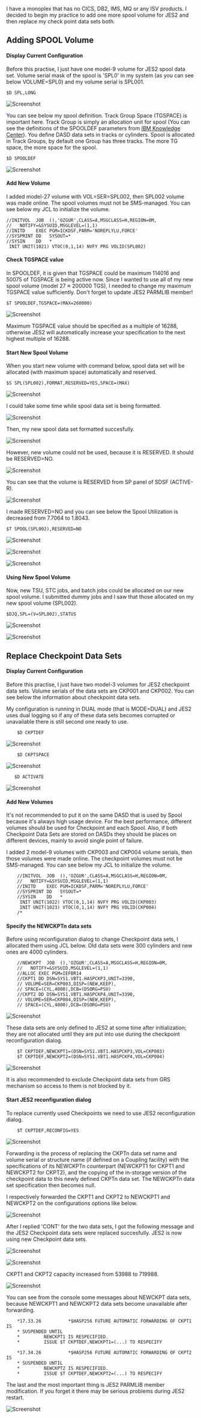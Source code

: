 
I have a monoplex that has no CICS, DB2, IMS, MQ or any ISV products. I decided to begin my practice to add one more spool volume for JES2 and then replace my check point data sets both.

## Adding SPOOL Volume

#### Display Current Configuration

Before this practise, I just have one model-9 volume for JES2 spool data set. Volume serial mask of the spool is 'SPL0' in my system (as you can see below VOLUME=SPL0) and my volume serial is SPL001.

    $D SPL,LONG

![Screenshot](https://github.com/ozgurhepsag/Basic-z-OS-Utilities-and-Practices/blob/main/JES2%20Operations/ss/dspl%2Clong.PNG)

You can see below my spool definition. Track Group Space (TGSPACE) is important here. Track Group is simply an allocation unit for spool (You can see the definitions of the SPOOLDEF parameters from [IBM Knowledge Center](https://www.ibm.com/docs/en/zos/2.4.0?topic=definition-parameter-description-spooldef)). You define DASD data sets in tracks or cylinders. Spool is allocated in Track Groups, by default one Group has three tracks. The more TG space, the more space for the spool.

    $D SPOOLDEF

![Screenshot](https://github.com/ozgurhepsag/Basic-z-OS-Utilities-and-Practices/blob/main/JES2%20Operations/ss/%24dspooldef.PNG)

#### Add New Volume

I added model-27 volume with VOL=SER=SPL002, then SPL002 volume was made online. The spool volumes must not be SMS-managed. You can see below my JCL to initialize the volume. 

    //INITVOL  JOB  (),'OZGUR',CLASS=A,MSGCLASS=H,REGION=0M,               
    //   NOTIFY=&SYSUID,MSGLEVEL=(1,1)                                     
    //INITD    EXEC PGM=ICKDSF,PARM='NOREPLYLU,FORCE'                      
    //SYSPRINT DD   SYSOUT=*                                               
    //SYSIN    DD   *                                                      
     INIT UNIT(1021) VTOC(0,1,14) NVFY PRG VOLID(SPL002)

#### Check TGSPACE value

In SPOOLDEF, it is given that TGSPACE could be maximum 114016 and 50075 of TGSPACE is being active now. Since I wanted to use all of my new spool volume (model 27 ≈ 200000 TGS), I needed to change my maximum TGSPACE value sufficiently. Don't forget to update JES2 PARMLIB member!

    $T SPOOLDEF,TGSPACE=(MAX=260000)
    
![Screenshot](https://github.com/ozgurhepsag/Basic-z-OS-Utilities-and-Practices/blob/main/JES2%20Operations/ss/%24T%20SPOOLDEF%2CTGSPACE.PNG)

Maximum TGSPACE value should be specified as a multiple of 16288, otherwise JES2 will automatically increase your specification to the next highest multiple of 16288.

#### Start New Spool Volume

When you start new volume with command below, spool data set will be allocated (with maximum space) automatically and reserved.

    $S SPL(SPL002),FORMAT,RESERVED=YES,SPACE=(MAX)

![Screenshot](https://github.com/ozgurhepsag/Basic-z-OS-Utilities-and-Practices/blob/main/JES2%20Operations/ss/being%20formatted.PNG)

I could take some time while spool data set is being formatted.

![Screenshot](https://github.com/ozgurhepsag/Basic-z-OS-Utilities-and-Practices/blob/main/JES2%20Operations/ss/new%20SPOOL%20data%20set%20formatting.PNG)

Then, my new spool data set formatted succesfully.

![Screenshot](https://github.com/ozgurhepsag/Basic-z-OS-Utilities-and-Practices/blob/main/JES2%20Operations/ss/volume%20active%20log.PNG)

However, new volume could not be used, because it is RESERVED. It should be RESERVED=NO.

![Screenshot](https://github.com/ozgurhepsag/Basic-z-OS-Utilities-and-Practices/blob/main/JES2%20Operations/ss/%24DSPL%2CLONG%20after.PNG)

You can see that the volume is RESERVED from SP panel of SDSF (ACTIVE-R).

![Screenshot](https://github.com/ozgurhepsag/Basic-z-OS-Utilities-and-Practices/blob/main/JES2%20Operations/ss/status%20ACTIVE-R.PNG)

I made RESERVED=NO and you can see below the Spool Utilization is decreased from 7.7064 to 1.8043.

    $T SPOOL(SPL002),RESERVED=NO

![Screenshot](https://github.com/ozgurhepsag/Basic-z-OS-Utilities-and-Practices/blob/main/JES2%20Operations/ss/RESERVED%3DNO.PNG)

![Screenshot](https://github.com/ozgurhepsag/Basic-z-OS-Utilities-and-Practices/blob/main/JES2%20Operations/ss/SP%20panel%20after.PNG)

![Screenshot](https://github.com/ozgurhepsag/Basic-z-OS-Utilities-and-Practices/blob/main/JES2%20Operations/ss/%24DSPL%2CLONG%20RESERVED%3DNO.PNG)

#### Using New Spool Volume

Now, new TSU, STC jobs, and batch jobs could be allocated on our new spool volume. I submitted dummy jobs and I saw that those allocated on my new spool volume (SPL002).

    $DJQ,SPL=(V=SPL002),STATUS 

![Screenshot](https://github.com/ozgurhepsag/Basic-z-OS-Utilities-and-Practices/blob/main/JES2%20Operations/ss/spl002%20status.PNG)

![Screenshot](https://github.com/ozgurhepsag/Basic-z-OS-Utilities-and-Practices/blob/main/JES2%20Operations/ss/SP%20panel%20used.PNG)


## Replace Checkpoint Data Sets

#### Display Current Configuration

Before this practise, I just have two model-3 volumes for JES2 checkpoint data sets. Volume serials of the data sets are CKP001 and CKP002. You can see below the information about checkpoint data sets.

My configuration is running in DUAL mode (that is MODE=DUAL) and JES2 uses dual logging so if any of these data sets becomes corrupted or unavailable there is still second one ready to use.

        $D CKPTDEF 
        
![Screenshot](https://github.com/ozgurhepsag/Basic-z-OS-Utilities-and-Practices/blob/main/JES2%20Operations/ss/%24D%20CKPTDEF.PNG)

        $D CKPTSPACE

![Screenshot](https://github.com/ozgurhepsag/Basic-z-OS-Utilities-and-Practices/blob/main/JES2%20Operations/ss/%24D%20CKPTSPACE.PNG)

       $D ACTIVATE
       
![Screenshot](https://github.com/ozgurhepsag/Basic-z-OS-Utilities-and-Practices/blob/main/JES2%20Operations/ss/%24DACTIVATE.PNG)


#### Add New Volumes

It's not recommended to put it on the same DASD that is used by Spool because it's always high usage device. For the best performance, different volumes should be used for Checkpoint and each Spool. Also, if both Checkpoint Data Sets are stored on DASDs they should be places on different devices, mainly to avoid single point of failure.

I added 2 model-9 volumes with CKP003 and CKP004 volume serials, then those volumes were made online. The checkpoint volumes must not be SMS-managed. You can see below my JCL to initialize the volume. 

        //INITVOL  JOB  (),'OZGUR',CLASS=A,MSGCLASS=H,REGION=0M,        
        //   NOTIFY=&SYSUID,MSGLEVEL=(1,1)                              
        //INITD    EXEC PGM=ICKDSF,PARM='NOREPLYLU,FORCE'               
        //SYSPRINT DD   SYSOUT=*                                        
        //SYSIN    DD   *                                               
         INIT UNIT(1022) VTOC(0,1,14) NVFY PRG VOLID(CKP003)            
         INIT UNIT(1023) VTOC(0,1,14) NVFY PRG VOLID(CKP004)            
        /*         

#### Specify the NEWCKPTn data sets

Before using reconfiguration dialog to change Checkpoint data sets, I allocated them using JCL below. Old data sets were 300 cylinders and new ones are 4000 cylinders.

        //NEWCKPT  JOB  (),'OZGUR',CLASS=A,MSGCLASS=H,REGION=0M,         
        //   NOTIFY=&SYSUID,MSGLEVEL=(1,1)                               
        //ALLOC EXEC PGM=IEFBR14                                         
        //CKPT1 DD DSN=SYS1.VBT1.HASPCKP3,UNIT=3390,                     
        // VOLUME=SER=CKP003,DISP=(NEW,KEEP),                            
        // SPACE=(CYL,4000),DCB=(DSORG=PSU)                              
        //CKPT2 DD DSN=SYS1.VBT1.HASPCKP4,UNIT=3390,                     
        // VOLUME=SER=CKP004,DISP=(NEW,KEEP),                            
        // SPACE=(CYL,4000),DCB=(DSORG=PSU)                              

![Screenshot](https://github.com/ozgurhepsag/Basic-z-OS-Utilities-and-Practices/blob/main/JES2%20Operations/ss/CKPT%20volumes.PNG)

These data sets are only defined to JES2 at some time after initialization; they are not allocated until they are put into use during the checkpoint reconfiguration dialog.

        $T CKPTDEF,NEWCKPT1=(DSN=SYS1.VBT1.HASPCKP3,VOL=CKP003)
        $T CKPTDEF,NEWCKPT2=(DSN=SYS1.VBT1.HASPCKP4,VOL=CKP004)

![Screenshot](https://github.com/ozgurhepsag/Basic-z-OS-Utilities-and-Practices/blob/main/JES2%20Operations/ss/%24D%20CKPTDEF%20after.PNG)

It is also recommended to exclude Checkpoint data sets from GRS mechanism so access to them is not blocked by it.

#### Start JES2 reconfiguration dialog

To replace currently used Checkpoints we need to use JES2 reconfiguration dialog.

        $T CKPTDEF,RECONFIG=YES

![Screenshot](https://github.com/ozgurhepsag/Basic-z-OS-Utilities-and-Practices/blob/main/JES2%20Operations/ss/JES2%20Checkpoint%20Reconfiguration%20Options.PNG)

Forwarding is the process of replacing the CKPTn data set name and volume serial or structure name (if defined on a Coupling facility) with the specifications of its NEWCKPTn counterpart (NEWCKPT1 for CKPT1 and NEWCKPT2 for CKPT2), and the copying of the in-storage version of the checkpoint data to this newly defined CKPTn data set. The NEWCKPTn data set specification then becomes null.

I respectively forwarded the CKPT1 and CKPT2 to NEWCKPT1 and NEWCKPT2 on the configurations options like below.

![Screenshot](https://github.com/ozgurhepsag/Basic-z-OS-Utilities-and-Practices/blob/main/JES2%20Operations/ss/JES2%20CKPT1%20to%20NEWCKPT1.PNG)

After I replied 'CONT' for the two data sets, I got the following message and the JES2 Checkpoint data sets were replaced succesfully. JES2 is now using new Checkpoint data sets.

![Screenshot](https://github.com/ozgurhepsag/Basic-z-OS-Utilities-and-Practices/blob/main/JES2%20Operations/ss/checkpoint%20reconfiguration%20completed.PNG)

![Screenshot](https://github.com/ozgurhepsag/Basic-z-OS-Utilities-and-Practices/blob/main/JES2%20Operations/ss/%24D%20CKPTDEF%20after%20reconf.PNG)

CKPT1 and CKPT2 capacity increased from 53988 to 719988.

![Screenshot](https://github.com/ozgurhepsag/Basic-z-OS-Utilities-and-Practices/blob/main/JES2%20Operations/ss/%24D%20CKPTSPACE%20after%20reconf.PNG)

You can see from the console some messages about NEWCKPT data sets, because NEWCKPT1 and NEWCKPT2 data sets become unavailable after forwarding.

        *17.33.26          *$HASP256 FUTURE AUTOMATIC FORWARDING OF CKPT1 IS       
        * SUSPENDED UNTIL                                                          
        *         NEWCKPT1 IS RESPECIFIED.                                         
        *         ISSUE $T CKPTDEF,NEWCKPT1=(...) TO RESPECIFY                     

        *17.34.26          *$HASP256 FUTURE AUTOMATIC FORWARDING OF CKPT2 IS   
        * SUSPENDED UNTIL                                                      
        *         NEWCKPT2 IS RESPECIFIED.                                     
        *         ISSUE $T CKPTDEF,NEWCKPT2=(...) TO RESPECIFY                 	   

The last and the most important thing is JES2 PARMLIB member modification. If you forget it there may be serious problems during JES2 restart.

![Screenshot](https://github.com/ozgurhepsag/Basic-z-OS-Utilities-and-Practices/blob/main/JES2%20Operations/ss/jes2%20parmblib%20member.PNG)

